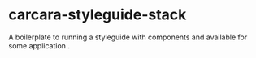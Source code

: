 # carcara-styleguide-stack
A boilerplate to running a styleguide with components and available for some application .

